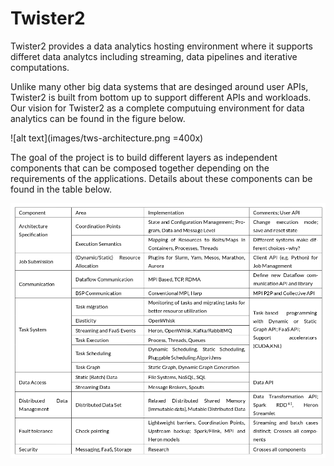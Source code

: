 # Twister2

Twister2 provides a data analytics hosting environment where it supports differet data analytcs including streaming, data pipelines and iterative computations. 

Unlike many other big data systems that are desinged around user APIs, Twister2 is built from bottom up to support different APIs and workloads. Our vision for Twister2 as a complete computuing environment for data analytics can be found in the figure below.

![alt text](images/tws-architecture.png =400x)

The goal of the project is to build different layers as independent components that can be composed together depending on the requirements of the applications. Details about these components can be found in the table below.

![alt text](images/twister2-architecture.png)



